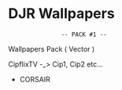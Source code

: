 # DJR Wallpapers
                   -- PACK #1 --

Wallpapers Pack ( Vector )

CipflixTV -_> Cip1, Cip2 etc...



- CORSAIR
